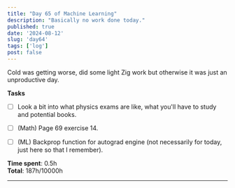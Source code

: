 ```yaml
---
title: "Day 65 of Machine Learning"
description: "Basically no work done today."
published: true
date: '2024-08-12'
slug: 'day64'
tags: ['log']
post: false
---
```

<script>
    import Image from '$lib/components/Image.svelte';
</script>

Cold was getting worse, did some light Zig work but otherwise it was just an unproductive day.

**Tasks**
- [ ] Look a bit into what physics exams are like, what you'll have to study and potential books.
- [ ] (Math) Page 69 exercise 14.
- [ ] (ML) Backprop function for autograd engine (not necessarily for today, just here so that I remember).


**Time spent**: 0.5h<br /> **Total**: 187h/10000h

___
